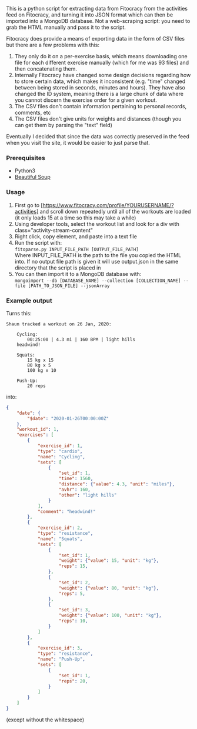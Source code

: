 This is a python script for extracting data from Fitocracy from the activities feed on Fitocracy, and turning it into JSON format which can then be imported into a MongoDB database. Not a web-scraping script: you need to grab the HTML manually and pass it to the script. 

Fitocracy does provide a means of exporting data in the form of CSV files but there are a few problems with this:
1. They only do it on a per-exercise basis, which means downloading one file for each different exercise manually (which for me was 93 files) and then concatenating them.
2. Internally Fitocracy have changed some design decisions regarding how to store certain data, which makes it inconsistent (e.g. "time" changed between being stored in seconds, minutes and hours). They have also changed the ID system, meaning there is a large chunk of data where you cannot discern the exercise order for a given workout.
3. The CSV files don't contain information pertaining to personal records, comments, etc
4. The CSV files don't give units for weights and distances (though you can get them by parsing the "text" field)

Eventually I decided that since the data was correctly preserved in the feed when you visit the site, it would be easier to just parse that.


### Prerequisites
* Python3
* [Beautiful Soup](https://www.crummy.com/software/BeautifulSoup/)


### Usage
1. First go to [https://www.fitocracy.com/profile/YOURUSERNAME/?activities] and scroll down repeatedly until all of the workouts are loaded (it only loads 15 at a time so this may take a while)
2. Using developer tools, select the workout list and look for a div with class="activity-stream-content"
3. Right click, copy element, and paste into a text file
4. Run the script with:  
`fitoparse.py INPUT_FILE_PATH [OUTPUT_FILE_PATH]`  
Where INPUT_FILE_PATH is the path to the file you copied the HTML into. If no output file path is given it will use output.json in the same directory that the script is placed in
5. You can then import it to a MongoDB database with:  
`mongoimport --db [DATABASE_NAME] --collection [COLLECTION_NAME] --file [PATH_TO_JSON_FILE] --jsonArray`


### Example output
Turns this:
```
Shaun tracked a workout on 26 Jan, 2020:
    
    Cycling:
        00:25:00 | 4.3 mi | 160 BPM | light hills
    headwind!

    Squats:
        15 kg x 15
        80 kg x 5
        100 kg x 10

    Push-Up:
        20 reps
```
into:
```json
{
    "date": {
        "$date": "2020-01-26T00:00:00Z"
    },
    "workout_id": 1,
    "exercises": [
        {
            "exercise_id": 1,
            "type": "cardio",
            "name": "Cycling",
            "sets": [
                {
                    "set_id": 1,
                    "time": 1560,
                    "distance": {"value": 4.3, "unit": "miles"},
                    "avhr": 160,
                    "other": "light hills"
                }
            ],
            "comment": "headwind!"
        },
        {
            "exercise_id": 2,
            "type": "resistance",
            "name": "Squats",
            "sets": [
                {
                    "set_id": 1,
                    "weight": {"value": 15, "unit": "kg"},
                    "reps": 15,
                },
                {
                    "set_id": 2,
                    "weight": {"value": 80, "unit": "kg"},
                    "reps": 5,
                },
                {
                    "set_id": 3,
                    "weight": {"value": 100, "unit": "kg"},
                    "reps": 10,
                }
            ]
        },
        {
            "exercise_id": 3,
            "type": "resistance",
            "name": "Push-Up",
            "sets": [
                {
                    "set_id": 1,
                    "reps": 20,
                }
            ]
        }
    ]
}
```
(except without the whitespace)
